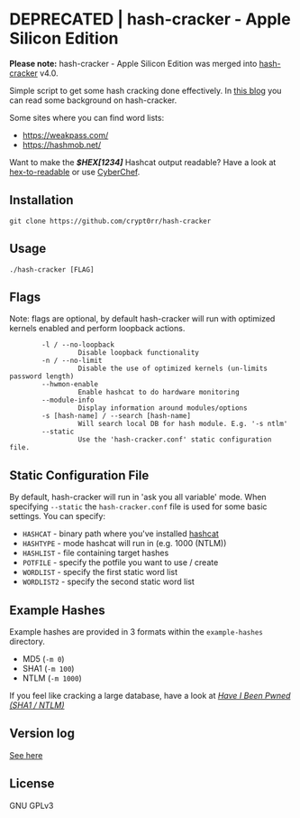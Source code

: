 # DEPRECATED | hash-cracker - Apple Silicon Edition

**Please note:** hash-cracker - Apple Silicon Edition was merged into [hash-cracker](https://github.com/sensepost/hash-cracker/) v4.0.

Simple script to get some hash cracking done effectively. In [this blog](https://sensepost.com/blog/2023/hash-cracker-password-cracking-done-effectively/) you can read some background on hash-cracker.

Some sites where you can find word lists:

- <https://weakpass.com/>
- <https://hashmob.net/>

Want to make the ***$HEX[1234]*** Hashcat output readable? Have a look at [hex-to-readable](https://github.com/crypt0rr/hex-to-readable) or use [CyberChef](https://cyberchef.offsec.nl/).

## Installation

```plain
git clone https://github.com/crypt0rr/hash-cracker
```

## Usage

```plain
./hash-cracker [FLAG]
```

## Flags

Note: flags are optional, by default hash-cracker will run with optimized kernels enabled and perform loopback actions.

```plain
        -l / --no-loopback
                 Disable loopback functionality
        -n / --no-limit
                 Disable the use of optimized kernels (un-limits password length)
        --hwmon-enable
                 Enable hashcat to do hardware monitoring
        --module-info
                 Display information around modules/options
        -s [hash-name] / --search [hash-name]
                 Will search local DB for hash module. E.g. '-s ntlm'
        --static
                 Use the 'hash-cracker.conf' static configuration file.
```

## Static Configuration File

By default, hash-cracker will run in 'ask you all variable' mode. When specifying `--static` the `hash-cracker.conf` file is used for some basic settings. You can specify:

- `HASHCAT` - binary path where you've installed [hashcat](https://github.com/hashcat/hashcat)
- `HASHTYPE` - mode hashcat will run in (e.g. 1000 (NTLM))
- `HASHLIST` - file containing target hashes
- `POTFILE` - specify the potfile you want to use / create
- `WORDLIST` - specify the first static word list
- `WORDLIST2` - specify the second static word list

## Example Hashes

Example hashes are provided in 3 formats within the `example-hashes` directory.

- MD5 (`-m 0`)
- SHA1 (`-m 100`)
- NTLM (`-m 1000`)

If you feel like cracking a large database, have a look at [*Have I Been Pwned (SHA1 / NTLM)*](https://haveibeenpwned.com/Passwords)

## Version log

[See here](VERSION.md)

## License

GNU GPLv3
